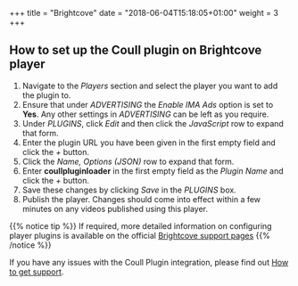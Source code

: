 +++
title = "Brightcove"
date = "2018-06-04T15:18:05+01:00"
weight = 3
+++

## How to set up the Coull plugin on Brightcove player

1. Navigate to the *Players* section and select the player you want to add the plugin to.
2. Ensure that under *ADVERTISING* the *Enable IMA Ads* option is set to **Yes**. Any other settings in *ADVERTISING* can be left as you require.
3. Under *PLUGINS*, click *Edit* and then click the *JavaScript* row to expand that form.
4. Enter the plugin URL you have been given in the first empty field and click the *+* button.
5. Click the *Name, Options (JSON)* row to expand that form.
6. Enter **coullpluginloader** in the first empty field as the *Plugin Name* and click the *+* button.
7. Save these changes by clicking *Save* in the *PLUGINS* box.
8. Publish the player. Changes should come into effect within a few minutes on any videos published using this player.

{{% notice tip %}}
If required, more detailed information on configuring player plugins is available on the official <a href="https://support.brightcove.com/configuring-player-plugins" target="_blank">Brightcove support pages</a>
{{% /notice %}}


If you have any issues with the Coull Plugin integration, please find out [How to get support](/demand/how-to-get-support/).
